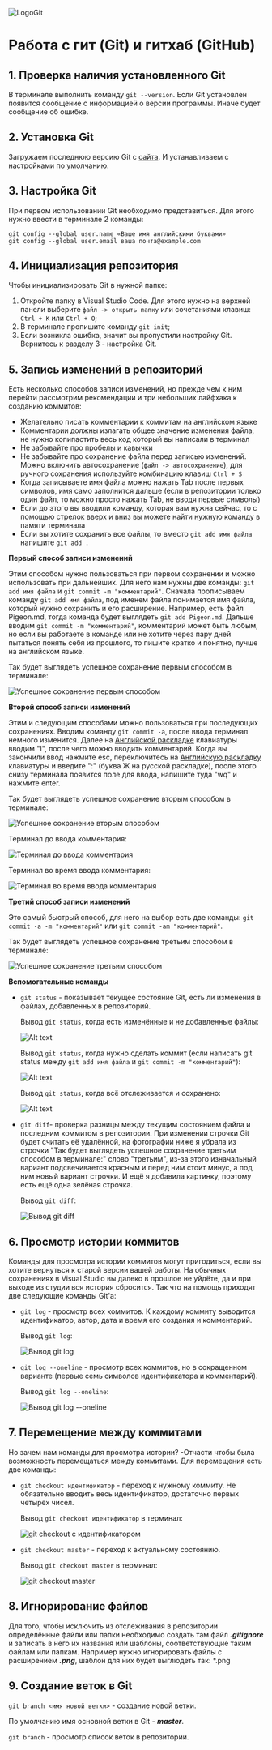 ![LogoGit](Git-Logo-2Color.png)
# Работа с гит (Git) и гитхаб (GitHub)

## 1. Проверка наличия установленного Git

В терминале выполнить команду `git --version`.
 Если Git установлен появится сообщение с информацией о версии программы. Иначе будет сообщение об ошибке.

## 2. Установка Git 

Загружаем последнюю версию Git с [сайта](https://git-scm.com/downloads). И устанавливаем с настройками по умолчанию.

## 3. Настройка Git

При первом использовании Git необходимо представиться.
Для этого нужно ввести в терминале 2 команды:
```
git config --global user.name «Ваше имя английскими буквами»
git config --global user.email ваша почта@example.com
```

## 4. Инициализация репозитория

Чтобы инициализировать Git в нужной папке:

1. Откройте папку в Visual Studio Code. Для этого нужно на верхней панели выберите `файл -> открыть папку` или сочетаниями клавиш: `Ctrl + K` или `Ctrl + O`;
2. В терминале пропишите команду `git init`;
3. Если возникла ошибка, значит вы пропустили настройку Git. Вернитесь к разделу 3 - настройка Git.

## 5. Запись изменений в репозиторий

Есть несколько способов записи изменений, но прежде чем к ним перейти рассмотрим рекомендации и три небольших лайфхака к созданию коммитов:

* Желательно писать комментарии к коммитам на английском языке
* Комментарии должны излагать общее значение изменения файла, не нужно копипастить весь код который вы написали в терминал
* Не забывайте про пробелы и кавычки
* Не забывайте про сохранение файла перед записью изменений. Можно включить автосохранение (`файл -> автосохранение`), для ручного сохранения используйте комбинацию клавиш `Ctrl + S`
* Когда записываете имя файла можно нажать Tab после первых символов, имя само заполнится дальше (если в репозитории только один файл, то можно просто нажать Tab, не вводя первые символы)
* Если до этого вы вводили команду, которая вам нужна сейчас, то с помощью стрелок вверх и вниз вы можете найти нужную команду в памяти терминала
* Если вы хотите сохранить все файлы, то вместо `git add имя файла` напишите `git add .`

**Первый способ записи изменений**

Этим способом нужно пользоваться при первом сохранении и можно использовать при дальнейших. Для него нам нужны две команды: `git add имя файла` и `git commit -m "комментарий"`. Сначала прописываем команду `git add имя файла`, под именем файла понимается имя файла, который нужно сохранить и его расширение. Например, есть файл Pigeon.md, тогда команда будет выглядеть `git add Pigeon.md`. Дальше вводим `git commit -m "комментарий"`, комментарий может быть любым, но если вы работаете в команде или не хотите через пару дней пытаться понять себя из прошлого, то пишите кратко и понятно, лучше на английском языке.

Так будет выглядеть успешное сохранение первым способом в терминале:

![Успешное сохранение первым способом](image.png)

**Второй способ записи изменений**

Этим и следующим способами можно пользоваться при последующих сохранениях. Вводим команду `git commit -a`, после ввода терминал немного изменится. Далее на <u>Английской раскладке</u> клавиатуры вводим "I", после чего можно вводить комментарий. Когда вы закончили ввод нажмите esc, переключитесь на <u>Английскую раскладку</u> клавиатуры и введите ":" (буква Ж на русской раскладке), после этого снизу терминала появится поле для ввода, напишите туда "wq" и нажмите enter.

Так будет выглядеть успешное сохранение вторым способом в терминале:

![Успешное сохранение вторым способом](image-1.png)

Терминал до ввода комментария:

![Терминал до ввода комментария](image-8.png)

Терминал во время ввода комментария:

![Терминал во время ввода комментария](image-7.png)

**Третий способ записи изменений**

Это самый быстрый способ, для него на выбор есть две команды: `git commit -a -m "комментарий"` или `git commit -am "комментарий"`.

Так будет выглядеть успешное сохранение третьим способом в терминале:

![Успешное сохранение третьим способом](image-9.png)

**Вспомогательные команды**

* `git status` - показывает текущее состояние Git, есть ли изменения в файлах, добавленных в репозиторий. 

    Вывод `git status`, когда есть изменённые и не добавленные файлы:

    ![Alt text](image-2.png)

    Вывод `git status`, когда нужно сделать коммит (если написать git status между `git add имя файла` и `git commit -m "комментарий"`):

    ![Alt text](image-3.png)

    Вывод `git status`, когда всё отслеживается и сохранено:

    ![Alt text](image-11.png)

* `git diff`- проверка разницы между текущим состоянием файла и последним коммитом в репозитории. При изменении строчки Git будет считать её удалённой, на фотографии ниже я убрала из строчки "Так будет выглядеть успешное сохранение третьим способом в терминале:" слово "третьим", из-за этого изначальный вариант подсвечивается красным и перед  ним стоит минус, а под ним новый вариант строчки. И ещё я добавила картинку, поэтому есть ещё одна зелёная строчка.

    Вывод `git diff`:

    ![Вывод git diff](image-10.png)

## 6. Просмотр истории коммитов

Команды для просмотра истории коммитов могут пригодиться, если вы хотите вернуться к старой версии вашей работы. На обычных сохранениях в Visual Studio вы далеко в прошлое не уйдёте, да и при выходе из студии вся история сбросится. Так что на помощь приходят две следующие команды Git'a:

* `git log` - просмотр всех коммитов. К каждому коммиту выводится идентификатор, автор, дата и время его создания и комментарий.

    Вывод `git log`:

    ![Вывод git log](image-4.png)

* `git log --oneline` - просмотр всех коммитов, но в сокращенном варианте (первые семь символов идентификатора и комментарий).

    Вывод `git log --oneline`:

    ![Вывод git log --oneline](image-5.png)

## 7. Перемещение между коммитами

Но зачем нам команды для просмотра истории? -Отчасти чтобы была возможность перемещаться между коммитами. Для перемещения есть две команды:

* `git checkout идентификатор` - переход к нужному коммиту. Не обязательно вводить весь идентификатор, достаточно первых четырёх чисел.

    Вывод `git checkout идентификатор` в терминал:

    ![git checkout с идентификатором](image-12.png)

* `git checkout master` - переход к актуальному состоянию.

    Вывод `git checkout master` в терминал:

    ![git checkout master](image-13.png)

## 8. Игнорирование файлов

Для того, чтобы исключить из отслеживания в репозитории определённые файли или папки необходимо создать там файл ***.gitignore*** и записать в него их названия или шаблоны, соответствующие таким файлам или папкам. Например нужно игнорировать файлы с расширением ***.png***, шаблон для них будет выглюдеть так: *.png

## 9. Создание веток в Git

`git branch <имя новой ветки>` - создание новой ветки.

По умолчанию имя основной ветки в Git - ***master***. 

`git branch` - просмотр список веток в репозитории.